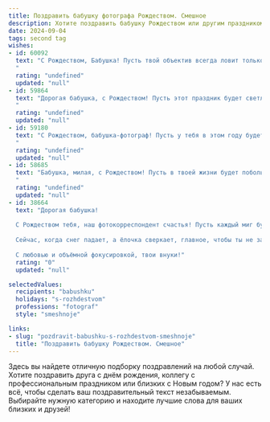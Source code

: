 ```yaml
---
title: Поздравить бабушку фотографа Рождеством. Смешное
description: Хотите поздравить бабушку Рождеством или другим праздником? Наш ИИ создаст незабываемое поздравление, а вы обязательно выделитесь среди других.  
date: 2024-09-04
tags: second tag
wishes:
- id: 60092
  text: "С Рождеством, Бабушка! Пусть твой объектив всегда ловит только лучшие моменты, а улыбки на фотографиях будут ярче, чем елочные гирлянды! 😊🎄✨
  "
  rating: "undefined"
  updated: "null"
- id: 59864
  text: "Дорогая бабушка, с Рождеством! Пусть этот праздник будет светлым, как твоя улыбка, и радостным, как твой объектив! Желаю тебе в новом году много ярких моментов, которые ты сможешь поймать в объектив своей камеры!
  "
  rating: "undefined"
  updated: "null"
- id: 59180
  text: "С Рождеством, бабушка-фотограф! Пусть у тебя в этом году будет больше красивых кадров, чем неудачных селфи! 😜
  "
  rating: "undefined"
  updated: "null"
- id: 58685
  text: "Бабушка, милая, с Рождеством! Пусть в твоей жизни будет побольше ярких кадров, как в твоих фотоальбомах, а скучные моменты останутся только в истории! 📸🎄
  "
  rating: "undefined"
  updated: "null"
- id: 38664
  text: "Дорогая бабушка!
  
  С Рождеством тебя, наш фотокорреспондент счастья! Пусть каждый миг будет запечатлён в твоей памяти ярким кадром, а каждый просмотренный альбом приносит столько радости, сколько ты даришь нам!
  
  Сейчас, когда снег падает, а ёлочка сверкает, главное, чтобы ты не забыла сделать фото с нами — вдруг мы однажды превратимся в веселых Снегурочек или, о ужас, в оленей! Желаю, чтобы твоя жизнь была полна вкуса, как идеально отредактированное фото, а каждый твой день, как хорошо выдержанная фотография — светлым и радостным!
  
  С любовью и объёмной фокусировкой, твои внуки!"
  rating: "0"
  updated: "null"

selectedValues:
  recipients: "babushku"
  holidays: "s-rozhdestvom"
  professions: "fotograf"
  style: "smeshnoje"

links:
- slug: "pozdravit-babushku-s-rozhdestvom-smeshnoje"
  title: "Поздравить бабушку Рождеством. Смешное"
---
```


Здесь вы найдете отличную подборку поздравлений на любой случай. 
Хотите поздравить друга с днём рождения, коллегу с профессиональным праздником или близких с Новым годом? У нас есть всё, чтобы сделать ваш поздравительный текст незабываемым. Выбирайте нужную категорию и находите лучшие слова для ваших близких и друзей!
